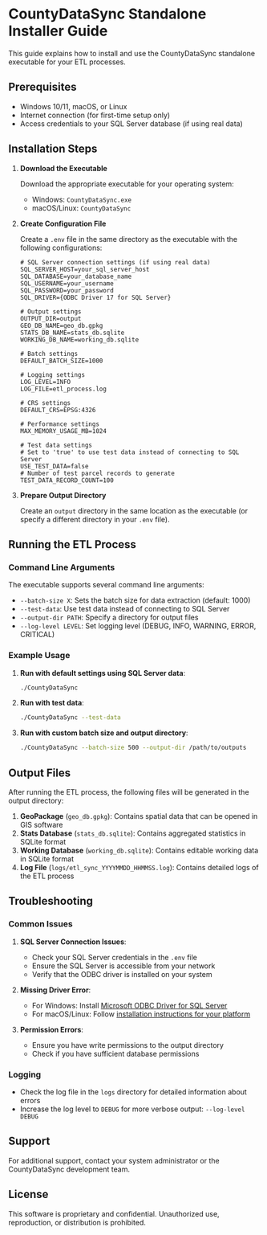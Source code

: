 # CountyDataSync Standalone Installer Guide

This guide explains how to install and use the CountyDataSync standalone executable for your ETL processes.

## Prerequisites

- Windows 10/11, macOS, or Linux
- Internet connection (for first-time setup only)
- Access credentials to your SQL Server database (if using real data)

## Installation Steps

1. **Download the Executable**

   Download the appropriate executable for your operating system:
   - Windows: `CountyDataSync.exe`
   - macOS/Linux: `CountyDataSync`

2. **Create Configuration File**

   Create a `.env` file in the same directory as the executable with the following configurations:

   ```
   # SQL Server connection settings (if using real data)
   SQL_SERVER_HOST=your_sql_server_host
   SQL_DATABASE=your_database_name
   SQL_USERNAME=your_username
   SQL_PASSWORD=your_password
   SQL_DRIVER={ODBC Driver 17 for SQL Server}

   # Output settings
   OUTPUT_DIR=output
   GEO_DB_NAME=geo_db.gpkg
   STATS_DB_NAME=stats_db.sqlite
   WORKING_DB_NAME=working_db.sqlite

   # Batch settings
   DEFAULT_BATCH_SIZE=1000

   # Logging settings
   LOG_LEVEL=INFO
   LOG_FILE=etl_process.log

   # CRS settings
   DEFAULT_CRS=EPSG:4326

   # Performance settings
   MAX_MEMORY_USAGE_MB=1024

   # Test data settings
   # Set to 'true' to use test data instead of connecting to SQL Server
   USE_TEST_DATA=false
   # Number of test parcel records to generate
   TEST_DATA_RECORD_COUNT=100
   ```

3. **Prepare Output Directory**

   Create an `output` directory in the same location as the executable (or specify a different directory in your `.env` file).

## Running the ETL Process

### Command Line Arguments

The executable supports several command line arguments:

- `--batch-size X`: Sets the batch size for data extraction (default: 1000)
- `--test-data`: Use test data instead of connecting to SQL Server
- `--output-dir PATH`: Specify a directory for output files
- `--log-level LEVEL`: Set logging level (DEBUG, INFO, WARNING, ERROR, CRITICAL)

### Example Usage

1. **Run with default settings using SQL Server data**:

   ```bash
   ./CountyDataSync
   ```

2. **Run with test data**:

   ```bash
   ./CountyDataSync --test-data
   ```

3. **Run with custom batch size and output directory**:

   ```bash
   ./CountyDataSync --batch-size 500 --output-dir /path/to/outputs
   ```

## Output Files

After running the ETL process, the following files will be generated in the output directory:

1. **GeoPackage** (`geo_db.gpkg`): Contains spatial data that can be opened in GIS software
2. **Stats Database** (`stats_db.sqlite`): Contains aggregated statistics in SQLite format
3. **Working Database** (`working_db.sqlite`): Contains editable working data in SQLite format
4. **Log File** (`logs/etl_sync_YYYYMMDD_HHMMSS.log`): Contains detailed logs of the ETL process

## Troubleshooting

### Common Issues

1. **SQL Server Connection Issues**:
   - Check your SQL Server credentials in the `.env` file
   - Ensure the SQL Server is accessible from your network
   - Verify that the ODBC driver is installed on your system

2. **Missing Driver Error**:
   - For Windows: Install [Microsoft ODBC Driver for SQL Server](https://docs.microsoft.com/en-us/sql/connect/odbc/download-odbc-driver-for-sql-server)
   - For macOS/Linux: Follow [installation instructions for your platform](https://docs.microsoft.com/en-us/sql/connect/odbc/linux-mac/installing-the-microsoft-odbc-driver-for-sql-server)

3. **Permission Errors**:
   - Ensure you have write permissions to the output directory
   - Check if you have sufficient database permissions

### Logging

- Check the log file in the `logs` directory for detailed information about errors
- Increase the log level to `DEBUG` for more verbose output: `--log-level DEBUG`

## Support

For additional support, contact your system administrator or the CountyDataSync development team.

## License

This software is proprietary and confidential. Unauthorized use, reproduction, or distribution is prohibited.
